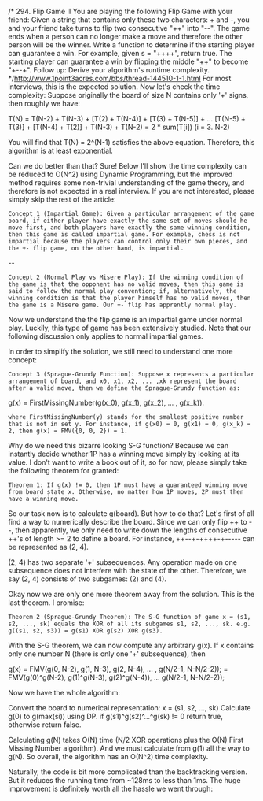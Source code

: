 /*
294. Flip Game II
You are playing the following Flip Game with your friend: Given a string that contains only these two characters: + and -, you and your friend take turns to flip two consecutive "++" into "--". The game ends when a person can no longer make a move and therefore the other person will be the winner.
Write a function to determine if the starting player can guarantee a win.
For example, given s = "++++", return true. The starting player can guarantee a win by flipping the middle "++" to become "+--+".
Follow up:
Derive your algorithm's runtime complexity.
*/http://www.1point3acres.com/bbs/thread-144510-1-1.html
For most interviews, this is the expected solution. Now let's check the time complexity: Suppose originally the board of size N contains only '+' signs, then roughly we have:

T(N) = T(N-2) + T(N-3) + [T(2) + T(N-4)] + [T(3) + T(N-5)] + ... 
        [T(N-5) + T(3)] + [T(N-4) + T(2)] + T(N-3) + T(N-2)
     = 2 * sum(T[i])  (i = 3..N-2)

You will find that T(N) = 2^(N-1) satisfies the above equation. Therefore, this algorithm is at least exponential.

Can we do better than that? Sure! Below I'll show the time complexity can be reduced to O(N^2) using Dynamic Programming, but the improved method requires some non-trivial understanding of the game theory, and therefore is not expected in a real interview. If you are not interested, please simply skip the rest of the article:

    Concept 1 (Impartial Game): Given a particular arrangement of the game board, if either player have exactly the same set of moves should he move first, and both players have exactly the same winning condition, then this game is called impartial game. For example, chess is not impartial because the players can control only their own pieces, and the +- flip game, on the other hand, is impartial.

--

    Concept 2 (Normal Play vs Misere Play): If the winning condition of the game is that the opponent has no valid moves, then this game is said to follow the normal play convention; if, alternatively, the winning condition is that the player himself has no valid moves, then the game is a Misere game. Our +- flip has apprently normal play.

Now we understand the the flip game is an impartial game under normal play. Luckily, this type of game has been extensively studied. Note that our following discussion only applies to normal impartial games.

In order to simplify the solution, we still need to understand one more concept:

    Concept 3 (Sprague-Grundy Function): Suppose x represents a particular arrangement of board, and x0, x1, x2, ... ,xk represent the board after a valid move, then we define the Sprague-Grundy function as:

 g(x) = FirstMissingNumber(g(x_0), g(x_1), g(x_2), ... , g(x_k)). 

    where FirstMissingNumber(y) stands for the smallest positive number that is not in set y. For instance, if g(x0) = 0, g(x1) = 0, g(x_k) = 2, then g(x) = FMV({0, 0, 2}) = 1.

Why do we need this bizarre looking S-G function? Because we can instantly decide whether 1P has a winning move simply by looking at its value. I don't want to write a book out of it, so for now, please simply take the following theorem for granted:

    Theorem 1: If g(x) != 0, then 1P must have a guaranteed winning move from board state x. Otherwise, no matter how 1P moves, 2P must then have a winning move.

So our task now is to calculate g(board). But how to do that? Let's first of all find a way to numerically describe the board. Since we can only flip ++ to --, then apparently, we only need to write down the lengths of consecutive ++'s of length >= 2 to define a board. For instance, ++--+-++++-+----- can be represented as (2, 4).

(2, 4) has two separate '+' subsequences. Any operation made on one subsequence does not interfere with the state of the other. Therefore, we say (2, 4) consists of two subgames: (2) and (4).

Okay now we are only one more theorem away from the solution. This is the last theorem. I promise:

    Theorem 2 (Sprague-Grundy Theorem): The S-G function of game x = (s1, s2, ..., sk) equals the XOR of all its subgames s1, s2, ..., sk. e.g. g((s1, s2, s3)) = g(s1) XOR g(s2) XOR g(s3).

With the S-G theorem, we can now compute any arbitrary g(x). If x contains only one number N (there is only one '+' subsequence), then

g(x) = FMV(g(0, N-2), g(1, N-3), g(2, N-4), ... , g(N/2-1, N-N/2-2));
     = FMV(g(0)^g(N-2), g(1)^g(N-3), g(2)^g(N-4)), ... g(N/2-1, N-N/2-2));

Now we have the whole algorithm:

Convert the board to numerical representation: x = (s1, s2, ..., sk)
Calculate g(0) to g(max(si)) using DP.
if g(s1)^g(s2)^...^g(sk) != 0 return true, otherwise return false.

Calculating g(N) takes O(N) time (N/2 XOR operations plus the O(N) First Missing Number algorithm). And we must calculate from g(1) all the way to g(N). So overall, the algorithm has an O(N^2) time complexity.

Naturally, the code is bit more complicated than the backtracking version. But it reduces the running time from ~128ms to less than 1ms. The huge improvement is definitely worth all the hassle we went through: